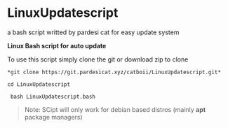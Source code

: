 # LinuxUpdatescript

a bash script writted by pardesi cat for easy update system


**Linux Bash script for auto update**

To use this script  simply clone the git or download zip to clone 



`*git clone https://git.pardesicat.xyz/catboii/LinuxUpdatescript.git*`


`cd LinuxUpdatescript`


` bash LinuxUpdatescript.bash`


> Note: SCipt will only work for debian based distros (mainly **apt** package managers)